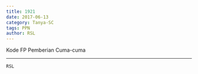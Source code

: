 ```yaml
---
title: 1921
date: 2017-06-13
category: Tanya-SC
tags: PPN
author: RSL
---
```


Kode FP Pemberian Cuma-cuma

---



`RSL`
